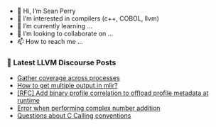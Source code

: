- 👋 Hi, I’m Sean Perry
- 👀 I’m interested in compilers (c++, COBOL, llvm)
- 🌱 I’m currently learning ...
- 💞️ I’m looking to collaborate on ...
- 📫 How to reach me ...

<!---
s66perry/s66perry is a ✨ special ✨ repository because its `README.md` (this file) appears on your GitHub profile.
You can click the Preview link to take a look at your changes.
--->
### 📕 Latest LLVM Discourse Posts

<!-- DISCOURSE-LLVM:START -->
- [Gather coverage across processes](https://discourse.llvm.org/t/gather-coverage-across-processes/74587#post_1)
- [How to get multiple output in mlir?](https://discourse.llvm.org/t/how-to-get-multiple-output-in-mlir/74586#post_1)
- [[RFC] Add binary profile correlation to offload profile metadata at runtime](https://discourse.llvm.org/t/rfc-add-binary-profile-correlation-to-offload-profile-metadata-at-runtime/74565#post_4)
- [Error when performing complex number addition](https://discourse.llvm.org/t/error-when-performing-complex-number-addition/74585#post_1)
- [Questions about C Calling conventions](https://discourse.llvm.org/t/questions-about-c-calling-conventions/72414#post_6)
<!-- DISCOURSE-LLVM:END -->
